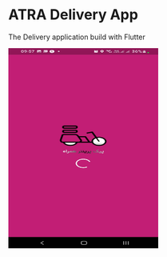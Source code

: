 # ATRA Delivery App

The Delivery application build with Flutter

<!-- ![Slpash Screen](https://github.com/ir-tec/atra_driver_ScreenShots/blob/main/Screenshot_20221001-095715.jpg) -->
<img  src="https://github.com/ir-tec/atra_driver_ScreenShots/blob/main/Screenshot_20221001-095715.jpg" data-canonical-src="https://github.com/ir-tec/atra_driver_ScreenShots/blob/main/Screenshot_20221001-095715.jpg" width="300" height="400" />

